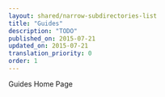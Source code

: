 ```yaml
---
layout: shared/narrow-subdirectories-list
title: "Guides"
description: "TODO"
published_on: 2015-07-21
updated_on: 2015-07-21
translation_priority: 0
order: 1
---
```


Guides Home Page
